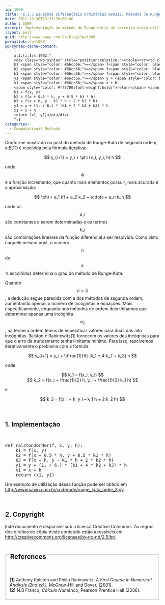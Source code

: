 ```yaml
---
id: 1909
title: '6.1.5 Equações Diferenciais Ordinárias &#8212; Métodos de Runge-Kuta &#8212; Método de Runge-Kuta de Terceira Ordem'
date: 2012-10-30T13:53:30+00:00
author: SAWP
excerpt: Implementação do método de Runge-Kutta de terceira ordem utilizando os coeficientes de Ralston.
layout: post
guid: http://www.sawp.com.br/blog/?p=1909
permalink: /p=1909
wp-syntax-cache-content:
  - |
    a:1:{i:1;s:1962:"
    <div class="wp_syntax" style="position:relative;"><table><tr><td class="code"><pre class="python" style="font-family:monospace;"><span style="color: #ff7700;font-weight:bold;">def</span> ralston3order<span style="color: black;">&#40;</span>f<span style="color: #66cc66;">,</span> x<span style="color: #66cc66;">,</span> y<span style="color: #66cc66;">,</span> h<span style="color: black;">&#41;</span>:
    k1 <span style="color: #66cc66;">=</span> f<span style="color: black;">&#40;</span>x<span style="color: #66cc66;">,</span> y<span style="color: black;">&#41;</span>
    k2 <span style="color: #66cc66;">=</span> f<span style="color: black;">&#40;</span>x + <span style="color: #ff4500;">0.5</span> * h<span style="color: #66cc66;">,</span> y + <span style="color: #ff4500;">0.5</span> * k1 * h<span style="color: black;">&#41;</span>
    k3 <span style="color: #66cc66;">=</span> f<span style="color: black;">&#40;</span>x + h<span style="color: #66cc66;">,</span> y - k1 * h + <span style="color: #ff4500;">2</span> * k2 * h<span style="color: black;">&#41;</span>
    y1 <span style="color: #66cc66;">=</span> y + <span style="color: black;">&#40;</span><span style="color: #ff4500;">1</span>. / <span style="color: #ff4500;">6</span>.<span style="color: black;">&#41;</span> * <span style="color: black;">&#40;</span>k1 + <span style="color: #ff4500;">4</span> * k2 + k3<span style="color: black;">&#41;</span> * h
    x1 <span style="color: #66cc66;">=</span> x + h
    <span style="color: #ff7700;font-weight:bold;">return</span> <span style="color: black;">&#40;</span>x1<span style="color: #66cc66;">,</span> y1<span style="color: black;">&#41;</span></pre></td></tr></table><p class="theCode" style="display:none;">def ralston3order(f, x, y, h):
    k1 = f(x, y)
    k2 = f(x + 0.5 * h, y + 0.5 * k1 * h)
    k3 = f(x + h, y - k1 * h + 2 * k2 * h)
    y1 = y + (1. / 6.) * (k1 + 4 * k2 + k3) * h
    x1 = x + h
    return (x1, y1)</p></div>
    ";}
categories:
  - Computational Methods
---
```

Conforme mostrado no post do método de Runge-Kuta de segunda ordem, a EDO é resolvida pela fórmula iterativa:

<center>
  $$ y_{i+1} = y_i + \phi (x_i, y_i, h) h $$
</center>


  
onde $$\phi $$ é a função incremento, que quanto mais elementos possuir, mais acurada é a aproximação:

<center>
  $$ \phi = a_1 k1 + a_2 k_2 + \cdots + a_n k_n $$
</center>


  
onde os $$a\_i $$ são constantes a serem determinadas e os termos $$k\_i $$ são combinações lineares da função diferencial a ser resolvida. Como visto naquele mesmo post, o número $$n $$ de $$k $$ &#8216;s escolhidos determina o grau do método de Runge-Kuta. 

Quando $$n=3 $$ , a dedução segue parecida com a dos métodos de segunda ordem, aumentando apenas o número de incógnitas e equações. Mais especificamente, enquanto nos métodos de ordem dois tínhamos que determinar apenas uma incógnita $$a_2 $$ , na terceira ordem temos de especificar valores para duas das oito incógnitas. Ralston e Rabinowitz[[1]](#bibitem1) fornecem os valores das incógnitas para que o erro de truncamento tenha limitante mínimo. Para isso, resolvemos iterativamente o problema com a fórmula

<center>
  $$ y_{i+1} = y_i + \dfrac{1}{6} (k_1 + 4 k_2 + k_3) h $$
</center>


  
onde

<center>
  $$ k_1 = f(x_i, y_i) $$
</center>

<center>
  $$ k_2 = f(x_i + \frac{1}{2} h, y_i + \frac{1}{2} k_1 h) $$
</center>


  
e

<center>
  $$ k_3 = f(x_i + h, y_i &#8211; k_1 h + 2 k_2 h) $$
</center>

&nbsp;

## 1. Implementação 

&nbsp;

<div>
  <pre lang="python">def ralston3order(f, x, y, h):
    k1 = f(x, y)
    k2 = f(x + 0.5 * h, y + 0.5 * k1 * h)
    k3 = f(x + h, y - k1 * h + 2 * k2 * h)
    y1 = y + (1. / 6.) * (k1 + 4 * k2 + k3) * h
    x1 = x + h
    return (x1, y1)</pre>
</div>

Um exemplo de utilização dessa função pode ser obtido em <a href="http://www.sawp.com.br/code/ode/runge_kuta_order_3.py" target="_blank">http://www.sawp.com.br/code/ode/runge_kuta_order_3.py</a>. 

&nbsp;

## 2. Copyright 

Este documento é disponível sob a licença Creative Commons. As regras dos direitos de cópia deste conteúdo estão acessíveis em <a href="http://creativecommons.org/licenses/by-nc-nd/2.5/br/" target="_blank">http://creativecommons.org/licenses/by-nc-nd/2.5/br/</a>. 

<fieldset>
  <legend> 
  
  <h2>
    References
  </h2></legend> 
  
  <p>
    <br /> <a name="bibitem1"><b>[1]</b> Anthony Ralston and Philip Rabinowitz,<cite> <em>A First Course in Numerical Analysis</em> (2nd ed.),</cite> McGraw-Hill and Dover, (2001).</a><br /> <a name="bibitem2"><b>[2]</b> N.B Franco,<cite> <em>Cálculo Numérico</em>,</cite> Pearson Prentice Hall (2006).</a>
  </p>
</fieldset>
